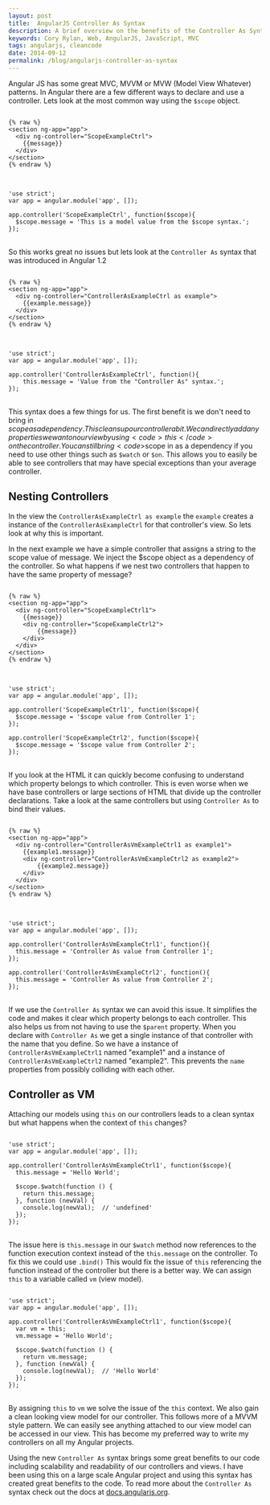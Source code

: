 ```yaml
---
layout: post
title:  AngularJS Controller As Syntax
description: A brief overview on the benefits of the Controller As Syntax in AngularJS
keywords: Cory Rylan, Web, AngularJS, JavaScript, MVC
tags: angularjs, cleancode
date: 2014-09-12
permalink: /blog/angularjs-controller-as-syntax
---
```


Angular JS has some great MVC, MVVM or MVW (Model View Whatever) patterns. In Angular there are a few different
ways to declare and use a controller. Lets look at the most common way using the `$scope` object.

<pre class="language-markup">
<code>
{% raw %}
&lt;section ng-app=&quot;app&quot;&gt;
  &lt;div ng-controller=&quot;ScopeExampleCtrl&quot;&gt;
    {{message}}
  &lt;/div&gt;
&lt;/section&gt;
{% endraw %}
</code>
</pre>

<pre class="language-javascript">
<code>
'use strict';
var app = angular.module('app', []);
         
app.controller('ScopeExampleCtrl', function($scope){
  $scope.message = 'This is a model value from the $scope syntax.';
});
</code>
</pre>

So this works great no issues but lets look at the `Controller As` syntax that was introduced in Angular 1.2
    
<pre class="language-markup">
<code>
{% raw %}
&lt;section ng-app=&quot;app&quot;&gt;
  &lt;div ng-controller=&quot;ControllerAsExampleCtrl as example&quot;&gt;
    {{example.message}}
  &lt;/div&gt;
&lt;/section&gt;
{% endraw %}
</code>
</pre>

<pre class="language-javascript">
<code>
'use strict';
var app = angular.module('app', []);
            
app.controller('ControllerAsExampleCtrl', function(){
    this.message = 'Value from the "Controller As" syntax.';
});
</code>
</pre>

This syntax does a few things for us. The first benefit is we don't need to bring in $scope as a dependency. This cleans up our controller a bit.
We can directly add any properties we want on our view by using <code>this</code> on the controller. You can still bring <code>$scope</code> in as a dependency
if you need to use other things such as `$watch` or `$on`.
This allows you to easily be able to see controllers that may have special exceptions than your average controller.

## Nesting Controllers

In the view the `ControllerAsExampleCtrl as example` the `example` creates a instance of
the `ControllerAsExampleCtrl` for that controller's view. So lets look at why this is important.

In the next example we have a simple controller that assigns a string to the scope
value of message. We inject the $scope object as a dependency of the controller. So what happens if we nest two controllers
that happen to have the same property of message?

<pre class="language-markup">
<code>
{% raw %}
&lt;section ng-app=&quot;app&quot;&gt;
  &lt;div ng-controller=&quot;ScopeExampleCtrl1&quot;&gt;
    {{message}}
    &lt;div ng-controller=&quot;ScopeExampleCtrl2&quot;&gt;
        {{message}}
    &lt;/div&gt;
  &lt;/div&gt;
&lt;/section&gt;
{% endraw %}
</code>
</pre>

<pre class="language-javascript">
<code>
'use strict';
var app = angular.module('app', []);
     
app.controller('ScopeExampleCtrl1', function($scope){
  $scope.message = '$scope value from Controller 1';
});
     
app.controller('ScopeExampleCtrl2', function($scope){
  $scope.message = '$scope value from Controller 2';
});
</code>
</pre>

If you look at the HTML it can quickly become confusing to understand which property belongs to which controller.
This is even worse when we have base controllers or large sections of HTML that divide up the controller declarations.
Take a look at the same controllers but using `Controller As` to bind their values.

<pre class="language-markup">
<code>
{% raw %}
&lt;section ng-app=&quot;app&quot;&gt;
  &lt;div ng-controller=&quot;ControllerAsVmExampleCtrl1 as example1&quot;&gt;
    {{example1.message}}
    &lt;div ng-controller=&quot;ControllerAsVmExampleCtrl2 as example2&quot;&gt;
        {{example2.message}}
    &lt;/div&gt;
  &lt;/div&gt;
&lt;/section&gt;
{% endraw %}
</code>
</pre>

<pre class="language-javascript">
<code>
'use strict';
var app = angular.module('app', []);
     
app.controller('ControllerAsVmExampleCtrl1', function(){
  this.message = 'Controller As value from Controller 1';
});
     
app.controller('ControllerAsVmExampleCtrl2', function(){
  this.message = 'Controller As value from Controller 2';
});
</code>
</pre>

If we use the `Controller As` syntax we can avoid this issue. It simplifies the code and makes it clear
which property belongs to each controller. This also helps us from not having to use the `$parent` property.
When you declare with `Controller As` we get a single instance of that controller with the name that you define. So we have a instance of
`ControllerAsVmExampleCtrl1` named "example1" and a instance of `ControllerAsVmExampleCtrl2` named "example2". This prevents the `name`
properties from possibly colliding with each other.

## Controller as VM

Attaching  our models using `this` on our controllers leads to a clean syntax but what happens when the context of `this`
changes?

<pre class="language-javascript">
<code>
'use strict';
var app = angular.module('app', []);
     
app.controller('ControllerAsVmExampleCtrl1', function($scope){
  this.message = 'Hello World';
    
  $scope.$watch(function () {
    return this.message;
  }, function (newVal) {
    console.log(newVal);  // 'undefined'
  });
});
</code>
</pre>

The issue here is `this.message` in our `$watch` method now references to the function execution context instead of the
`this.message` on the controller. To fix this we could use `.bind()`
This would fix the issue of `this` referencing the function instead of the controller but there is a better way.
We can assign `this` to a variable called `vm` (view model).
 
<pre class="language-javascript">
<code>
'use strict';
var app = angular.module('app', []);
     
app.controller('ControllerAsVmExampleCtrl1', function($scope){
  var vm = this;
  vm.message = 'Hello World';
    
  $scope.$watch(function () {
    return vm.message;
  }, function (newVal) {
    console.log(newVal);  // 'Hello World'
  });
}); 
</code>
</pre>

By assigning `this` to `vm` we solve the issue of the `this` context. We also gain a clean looking view model
for our controller. This follows more of a MVVM style pattern. We can easily see anything attached to our view model can be accessed in our view.
This has become my preferred way to write my controllers on all my Angular projects.

Using the new `Controller As` syntax brings some great benefits to our code including scalability and readability of our controllers and views. I have been using
this on a large scale Angular project and using this syntax has created great benefits to the code. To read more about the `Controller As` syntax check out the docs at
<a href="https://docs.angularjs.org/api/ng/directive/ngController" target="_blank">docs.angularjs.org</a>.